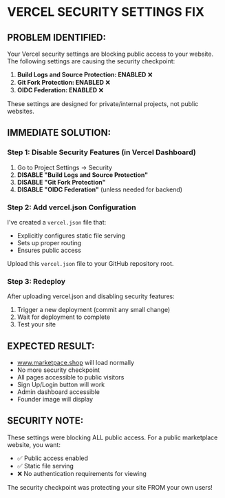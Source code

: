 # VERCEL SECURITY SETTINGS FIX

## PROBLEM IDENTIFIED:
Your Vercel security settings are blocking public access to your website. The following settings are causing the security checkpoint:

1. **Build Logs and Source Protection: ENABLED** ❌
2. **Git Fork Protection: ENABLED** ❌
3. **OIDC Federation: ENABLED** ❌

These settings are designed for private/internal projects, not public websites.

## IMMEDIATE SOLUTION:

### Step 1: Disable Security Features (in Vercel Dashboard)
1. Go to Project Settings → Security
2. **DISABLE "Build Logs and Source Protection"**
3. **DISABLE "Git Fork Protection"** 
4. **DISABLE "OIDC Federation"** (unless needed for backend)

### Step 2: Add vercel.json Configuration
I've created a `vercel.json` file that:
- Explicitly configures static file serving
- Sets up proper routing
- Ensures public access

Upload this `vercel.json` file to your GitHub repository root.

### Step 3: Redeploy
After uploading vercel.json and disabling security features:
1. Trigger a new deployment (commit any small change)
2. Wait for deployment to complete
3. Test your site

## EXPECTED RESULT:
- www.marketpace.shop will load normally
- No more security checkpoint
- All pages accessible to public visitors
- Sign Up/Login button will work
- Admin dashboard accessible
- Founder image will display

## SECURITY NOTE:
These settings were blocking ALL public access. For a public marketplace website, you want:
- ✅ Public access enabled
- ✅ Static file serving
- ❌ No authentication requirements for viewing

The security checkpoint was protecting your site FROM your own users!